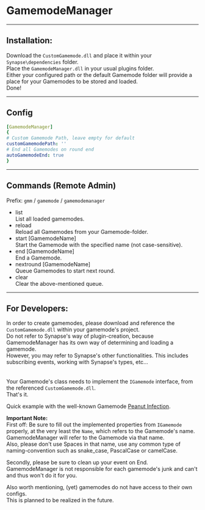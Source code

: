 # GamemodeManager

---

## Installation:
Download the `CustomGamemode.dll` and place it within your `Synapse\dependencies` folder.  
Place the `GamemodeManager.dll` in your usual plugins folder.  
Either your configured path or the default Gamemode folder will provide a place for your Gamemodes to be stored and loaded.  
Done!

---

## Config

```yaml
[GamemodeManager]
{
# Custom Gamemode Path, leave empty for default
customGamemodePath: ''
# End all Gamemodes on round end
autoGamemodeEnd: true
}
```
---

## Commands (Remote Admin)

Prefix: `gmm` / `gamemode` / `gamemodemanager`  

- list  
  List all loaded gamemodes.
- reload  
  Reload all Gamemodes from your Gamemode-folder.
- start [GamemodeName]  
  Start the Gamemode with the specified name (not case-sensitive).
- end [GamemodeName]  
  End a Gamemode.
- nextround [GamemodeName]  
  Queue Gamemodes to start next round.
- clear  
  Clear the above-mentioned queue.

---

## For Developers:
In order to create gamemodes, please download and reference the `CustomGamemode.dll` within your gamemode's project.  
Do not refer to Synapse's way of plugin-creation, because GamemodeManager has its own way of determining and loading a gamemode.  
However, you may refer to Synapse's other functionalities. This includes subscribing events, working with Synapse's types, etc...  
<br><br>
Your Gamemode's class needs to implement the `IGamemode` interface, from the referenced `CustomGamemode.dll`.  
That's it.  

Quick example with the well-known Gamemode [Peanut Infection](https://github.com/AlmightyLks/PeanutInfection).

**Important Note:**  
First off: Be sure to fill out the implemented properties from `IGamemode` properly, at the very least the `Name`, which refers to the Gamemode's name.  
GamemodeManager will refer to the Gamemode via that name.  
Also, please don't use Spaces in that name, use any common type of naming-convention such as snake_case, PascalCase or camelCase.  

Secondly, please be sure to clean up your event on End.  
GamemodeManager is not responsible for each gamemode's junk and can't and thus won't do it for you.  

Also worth mentioning, (yet) gamemodes do not have access to their own configs.  
This is planned to be realized in the future.
